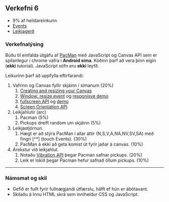 ## Verkefni 6

- 9% af heildareinkunn
- [Events](https://github.com/GunnarThorunnarson/FORR3JS05DU/wiki/Events)
- [Leikjagerð](https://github.com/GunnarThorunnarson/FORR3JS05DU/wiki/Leikjager%C3%B0)


### Verkefnalýsing

Búðu til einfalda útgáfu af [PacMan](https://en.wikipedia.org/wiki/Pac-Man) með JavaScript og Canvas API sem er spilanlegur í chrome vafra í **Android síma**. Kóðinn þarf að vera þinn eigin (**ekki** tutorial). JavaScript söfn eru **ekki** leyfð.

Leikurinn þarf að uppfylla eftirfarandi:

1. Vafrinn og Canvas fyllir skjáinn í símanum (20%)
   1. [Creating and resizing your Canvas](https://youtu.be/EO6OkltgudE?list=PLpPnRKq7eNW3We9VdCfx9fprhqXHwTPXL&t=166)
   1. [Window: resize event](https://developer.mozilla.org/en-US/docs/Web/API/Window/resize_event) og [responisve demo](https://youtu.be/vxljFhP2krI?list=PLpPnRKq7eNW3We9VdCfx9fprhqXHwTPXL&t=1272)
   1. [fullscreen API](https://developer.mozilla.org/en-US/docs/Web/API/Fullscreen_API) og [demo](https://youtu.be/D74Z_0I0CUk?t=786) 
   1. [Screen Orientation API](https://developer.mozilla.org/en-US/docs/Web/API/Screen_Orientation_API)
1. Leikjahlutir (arc)
   1. Pacman (5%)
   1. Pickups dreift random um skjáinn (5%)
1. Leikjastjórnun.
   1. Hægt er að stýra PacMan í allar áttir (N,S,V,A,NA,NV,SV,SA) með fingri [^*] (touch Events). (30%)
   1. PacMan á ekki að geta komist út fyrir jaðar á canvas. (10%)
1. Árekstur við leikjahlut.
   1. Notaðu [Vibration API](https://developer.mozilla.org/en-US/docs/Web/API/Vibration_API) þegar Pacman safnar pickups. (20%)
   1. Leik er lokið þegar Pacman hefur safnað öllum pickups. (10%)

[^1]: Notaðu lyklaborð fyrst. 
Ef þér tekst ekki að fá virkni með touch þá færðu hálft fyrir (15%) ef lyklaborðið virkar með öllum 8 áttum.

---

### Námsmat og skil	

* Gefið er fullt fyrir fullnægjandi útfærslu, hálft ef hún er ábótavant.
* Skilaðu á Innu HTML skrá sem inniheldur CSS og JavaScript.

 
